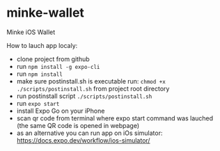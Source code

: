 # minke-wallet
Minke iOS Wallet


How to lauch app localy:

- clone project from github
- run `npm install -g expo-cli`
- run `npm install`
- make sure postinstall.sh is executable run: `chmod +x ./scripts/postinstall.sh` from project root directory
- run postinstall script `./scripts/postinstall.sh`
- run `expo start`
- install Expo Go on your iPhone
- scan qr code from terminal where expo start command was lauched (the same QR code is opened in webpage)
- as an alternative you can run app on iOs simulator: https://docs.expo.dev/workflow/ios-simulator/
